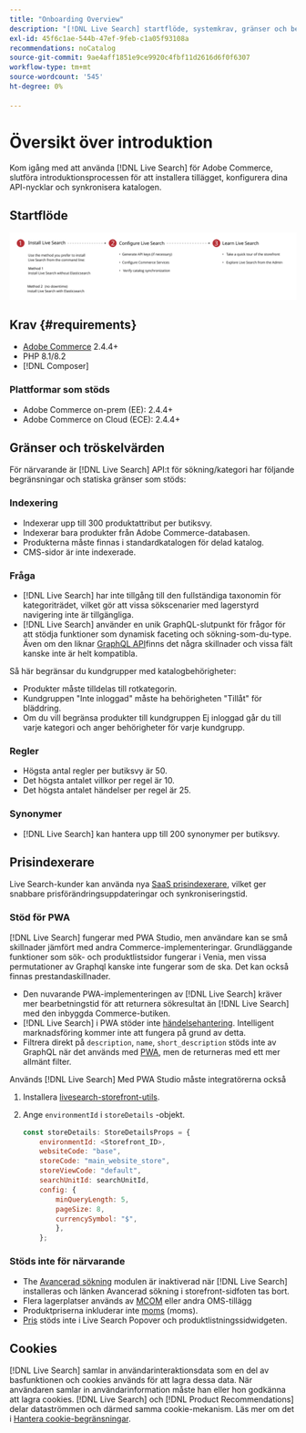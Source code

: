 ```yaml
---
title: "Onboarding Overview"
description: "[!DNL Live Search] startflöde, systemkrav, gränser och begränsningar"
exl-id: 45f6c1ae-544b-47ef-9feb-c1a05f93108a
recommendations: noCatalog
source-git-commit: 9ae4aff1851e9ce9920c4fbf11d2616d6f0f6307
workflow-type: tm+mt
source-wordcount: '545'
ht-degree: 0%

---
```


# Översikt över introduktion

Kom igång med att använda [!DNL Live Search] för Adobe Commerce, slutföra introduktionsprocessen för att installera tillägget, konfigurera dina API-nycklar och synkronisera katalogen.

## Startflöde

![[!DNL Live Search] introduktionsdiagram](assets/onboarding-flow.svg)

## Krav {#requirements}

* [Adobe Commerce](https://business.adobe.com/products/magento/magento-commerce.html) 2.4.4+
* PHP 8.1/8.2
* [!DNL Composer]

### Plattformar som stöds

* Adobe Commerce on-prem (EE): 2.4.4+
* Adobe Commerce on Cloud (ECE): 2.4.4+

## Gränser och tröskelvärden

För närvarande är [!DNL Live Search] API:t för sökning/kategori har följande begränsningar och statiska gränser som stöds:

### Indexering

* Indexerar upp till 300 produktattribut per butiksvy.
* Indexerar bara produkter från Adobe Commerce-databasen.
* Produkterna måste finnas i standardkatalogen för delad katalog.
* CMS-sidor är inte indexerade.

### Fråga

* [!DNL Live Search] har inte tillgång till den fullständiga taxonomin för kategoriträdet, vilket gör att vissa sökscenarier med lagerstyrd navigering inte är tillgängliga.
* [!DNL Live Search] använder en unik GraphQL-slutpunkt för frågor för att stödja funktioner som dynamisk faceting och sökning-som-du-type. Även om den liknar [GraphQL API](https://developer.adobe.com/commerce/webapi/graphql/)finns det några skillnader och vissa fält kanske inte är helt kompatibla.

Så här begränsar du kundgrupper med katalogbehörigheter:

* Produkter måste tilldelas till rotkategorin.
* Kundgruppen &quot;Inte inloggad&quot; måste ha behörigheten &quot;Tillåt&quot; för bläddring.
* Om du vill begränsa produkter till kundgruppen Ej inloggad går du till varje kategori och anger behörigheter för varje kundgrupp.

### Regler

* Högsta antal regler per butiksvy är 50.
* Det högsta antalet villkor per regel är 10.
* Det högsta antalet händelser per regel är 25.

### Synonymer

* [!DNL Live Search] kan hantera upp till 200 synonymer per butiksvy.

## Prisindexerare

Live Search-kunder kan använda nya [SaaS prisindexerare](../price-index/index.md), vilket ger snabbare prisförändringsuppdateringar och synkroniseringstid.

### Stöd för PWA

[!DNL Live Search] fungerar med PWA Studio, men användare kan se små skillnader jämfört med andra Commerce-implementeringar. Grundläggande funktioner som sök- och produktlistsidor fungerar i Venia, men vissa permutationer av Graphql kanske inte fungerar som de ska. Det kan också finnas prestandaskillnader.

* Den nuvarande PWA-implementeringen av [!DNL Live Search] kräver mer bearbetningstid för att returnera sökresultat än [!DNL Live Search] med den inbyggda Commerce-butiken.
* [!DNL Live Search] i PWA stöder inte [händelsehantering](https://developer.adobe.com/commerce/services/shared-services/storefront-events/sdk/). Intelligent marknadsföring kommer inte att fungera på grund av detta.
* Filtrera direkt på `description`, `name`, `short_description` stöds inte av GraphQL när det används med [PWA](https://developer.adobe.com/commerce/pwa-studio/), men de returneras med ett mer allmänt filter.

Används [!DNL Live Search] Med PWA Studio måste integratörerna också

1. Installera [livesearch-storefront-utils](https://www.npmjs.com/package/@magento/ds-livesearch-storefront-utils).
1. Ange `environmentId` i `storeDetails` -objekt.

   ```javascript
   const storeDetails: StoreDetailsProps = {
       environmentId: <Storefront_ID>,
       websiteCode: "base",
       storeCode: "main_website_store",
       storeViewCode: "default",
       searchUnitId: searchUnitId,
       config: {
           minQueryLength: 5,
           pageSize: 8,
           currencySymbol: "$",
           },
       };
   ```

### Stöds inte för närvarande

* The [Avancerad sökning](https://experienceleague.adobe.com/docs/commerce-admin/catalog/catalog/search/search.html#advanced-search) modulen är inaktiverad när [!DNL Live Search] installeras och länken Avancerad sökning i storefront-sidfoten tas bort.
* Flera lagerplatser används av [MCOM](https://experienceleague.adobe.com/docs/commerce-admin/systems/integrations/mcom.html) eller andra OMS-tillägg
* Produktpriserna inkluderar inte [moms](https://experienceleague.adobe.com/docs/commerce-admin/stores-sales/site-store/taxes/vat.html) (moms).
* [Pris](https://experienceleague.adobe.com/docs/commerce-admin/catalog/products/pricing/product-price-tier.html) stöds inte i Live Search Popover och produktlistningssidwidgeten.

## Cookies

[!DNL Live Search] samlar in användarinteraktionsdata som en del av basfunktionen och cookies används för att lagra dessa data. När användaren samlar in användarinformation måste han eller hon godkänna att lagra cookies. [!DNL Live Search] och [!DNL Product Recommendations] delar dataströmmen och därmed samma cookie-mekanism. Läs mer om det i [Hantera cookie-begränsningar](https://experienceleague.adobe.com/docs/commerce-merchant-services/product-recommendations/developer/setting-cookie.html).
